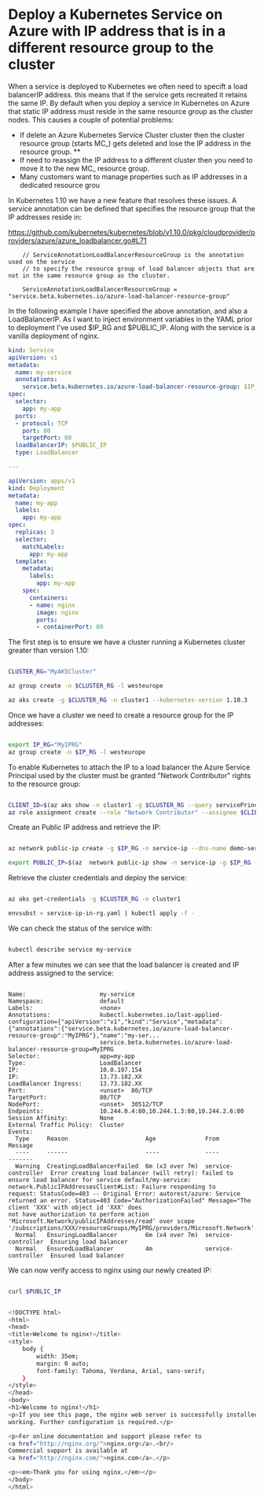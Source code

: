 # Deploy a Kubernetes Service on Azure with IP address that is in a different resource group to the cluster

When a service is deployed to Kubernetes we often need to specift a load balancerIP address. this means that if the service gets recreated it retains the same IP. By default when you deploy a service in Kubernetes on Azure that static IP address must reside in the same resource group as the cluster nodes. This causes a couple of potential problems:

- If delete an Azure Kubernetes Service Cluster cluster then the cluster resource group (starts MC_) gets deleted and lose the IP address in the resource group.  **
- If need to reassign the IP address to a different cluster then you need to move it to the new MC_ resource group.  
- Many customers want to manage properties such as IP addresses in a dedicated resource grou

In Kubernetes 1.10 we have a new feature that resolves these issues. A service annotation can be defined that specifies the resource group that the IP addresses reside in:

https://github.com/kubernetes/kubernetes/blob/v1.10.0/pkg/cloudprovider/providers/azure/azure_loadbalancer.go#L71

```
    // ServiceAnnotationLoadBalancerResourceGroup is the annotation used on the service
    // to specify the resource group of load balancer objects that are not in the same resource group as the cluster.

    ServiceAnnotationLoadBalancerResourceGroup = "service.beta.kubernetes.io/azure-load-balancer-resource-group"
```

In the following example I have specified the above annotation, and also a LoadBalancerIP. As I want to inject environment variables in the YAML prior to deployment I've used $IP_RG and $PUBLIC_IP. Along with the service is a vanilla deployment of nginx.

```yaml
kind: Service
apiVersion: v1
metadata:
  name: my-service
  annotations:
    service.beta.kubernetes.io/azure-load-balancer-resource-group: $IP_RG
spec:
  selector:
    app: my-app
  ports:
  - protocol: TCP
    port: 80
    targetPort: 80
  loadBalancerIP: $PUBLIC_IP
  type: LoadBalancer

---

apiVersion: apps/v1
kind: Deployment
metadata:
  name: my-app
  labels:
    app: my-app
spec:
  replicas: 3
  selector:
    matchLabels:
      app: my-app
  template:
    metadata:
      labels:
        app: my-app
    spec:
      containers:
      - name: nginx
        image: nginx
        ports:
        - containerPort: 80

```

The first step is to ensure we have a cluster running a Kubernetes cluster greater than version 1.10:

```bash

CLUSTER_RG="MyAKSCluster"

az group create -n $CLUSTER_RG -l westeurope

az aks create -g $CLUSTER_RG -n cluster1 --kubernetes-version 1.10.3

```

Once we have a cluster we need to create a resource group for the IP addresses:

```bash

export IP_RG="MyIPRG"
az group create -n $IP_RG -l westeurope

```

To enable Kubernetes to attach the IP to a load balancer the Azure Service Principal used by the cluster must be granted "Network Contributor" rights to the resource group:

```bash

CLIENT_ID=$(az aks show -n cluster1 -g $CLUSTER_RG --query servicePrincipalProfile.clientId | sed 's/"//g')
az role assignment create --role "Network Contributor" --assignee $CLIENT_ID --resource-group $IP_RG

```

Create an Public IP address and retrieve the IP:

```bash

az network public-ip create -g $IP_RG -n service-ip --dns-name demo-service-ip  --allocation-method Static

export PUBLIC_IP=$(az  network public-ip show -n service-ip -g $IP_RG --query ipAddress | sed 's/"//g')

```

Retrieve the cluster credentials and deploy the service:

```bash

az aks get-credentials -g $CLUSTER_RG -n cluster1

envsubst < service-ip-in-rg.yaml | kubectl apply -f -

```

We can check the status of the service with:

```bash

kubectl describe service my-service

```

After a few minutes we can see that the load balancer is created and IP address assigned to the service:

```text

Name:                     my-service
Namespace:                default
Labels:                   <none>
Annotations:              kubectl.kubernetes.io/last-applied-configuration={"apiVersion":"v1","kind":"Service","metadata":{"annotations":{"service.beta.kubernetes.io/azure-load-balancer-resource-group":"MyIPRG"},"name":"my-ser...
                          service.beta.kubernetes.io/azure-load-balancer-resource-group=MyIPRG
Selector:                 app=my-app
Type:                     LoadBalancer
IP:                       10.0.197.154
IP:                       13.73.182.XX
LoadBalancer Ingress:     13.73.182.XX
Port:                     <unset>  80/TCP
TargetPort:               80/TCP
NodePort:                 <unset>  30512/TCP
Endpoints:                10.244.0.4:80,10.244.1.3:80,10.244.2.6:80
Session Affinity:         None
External Traffic Policy:  Cluster
Events:
  Type     Reason                      Age              From                Message
  ----     ------                      ----             ----                -------
  Warning  CreatingLoadBalancerFailed  6m (x3 over 7m)  service-controller  Error creating load balancer (will retry): failed to ensure load balancer for service default/my-service: network.PublicIPAddressesClient#List: Failure responding to
request: StatusCode=403 -- Original Error: autorest/azure: Service returned an error. Status=403 Code="AuthorizationFailed" Message="The client 'XXX' with object id 'XXX' does
not have authorization to perform action 'Microsoft.Network/publicIPAddresses/read' over scope '/subscriptions/XXX/resourceGroups/MyIPRG/providers/Microsoft.Network'."
  Normal   EnsuringLoadBalancer        6m (x4 over 7m)  service-controller  Ensuring load balancer
  Normal   EnsuredLoadBalancer         4m               service-controller  Ensured load balancer

```

We can now verify access to nginx using our newly created IP:

```bash

curl $PUBLIC_IP


<!DOCTYPE html>
<html>
<head>
<title>Welcome to nginx!</title>
<style>
    body {
        width: 35em;
        margin: 0 auto;
        font-family: Tahoma, Verdana, Arial, sans-serif;
    }
</style>
</head>
<body>
<h1>Welcome to nginx!</h1>
<p>If you see this page, the nginx web server is successfully installed and
working. Further configuration is required.</p>

<p>For online documentation and support please refer to
<a href="http://nginx.org/">nginx.org</a>.<br/>
Commercial support is available at
<a href="http://nginx.com/">nginx.com</a>.</p>

<p><em>Thank you for using nginx.</em></p>
</body>
</html>

```